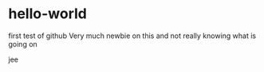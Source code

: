 # hello-world
first test of github
Very much newbie on this
and not really knowing what is going on

jee
